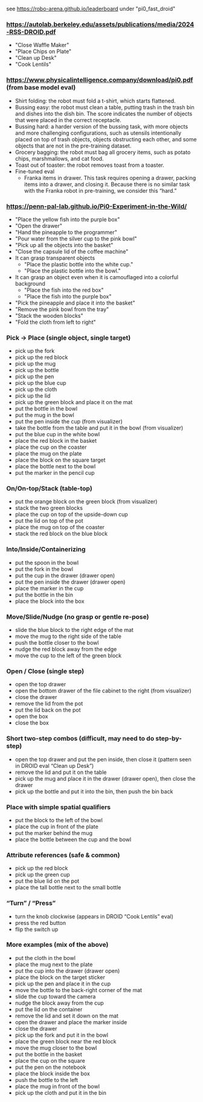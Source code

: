 see https://robo-arena.github.io/leaderboard under "pi0_fast_droid"

### https://autolab.berkeley.edu/assets/publications/media/2024-RSS-DROID.pdf
- "Close Waffle Maker"
- "Place Chips on Plate"
- "Clean up Desk"
- "Cook Lentils"
### https://www.physicalintelligence.company/download/pi0.pdf (from base model eval)
- Shirt folding: the robot must fold a t-shirt, which starts flattened.
- Bussing easy: the robot must clean a table, putting trash in the trash bin and dishes into the dish bin. The score indicates the number of objects that were placed in the correct receptacle.
- Bussing hard: a harder version of the bussing task, with more objects and more challenging configurations, such as utensils intentionally placed on top of trash objects, objects obstructing each other, and some objects that are not in the pre-training dataset.
- Grocery bagging: the robot must bag all grocery items, such as potato chips, marshmallows, and cat food.
- Toast out of toaster: the robot removes toast from a toaster.
- Fine-tuned eval
    - Franka items in drawer. This task requires opening a drawer, packing items into a drawer, and closing it. Because there is no similar task with the Franka robot in pre-training, we consider this “hard.”
### https://penn-pal-lab.github.io/Pi0-Experiment-in-the-Wild/
- "Place the yellow fish into the purple box"
- "Open the drawer"
- "Hand the pineapple to the programmer"
- "Pour water from the silver cup to the pink bowl"
- "Pick up all the objects into the basket"
- "Close the capsule lid of the coffee machine"
- It can grasp transparent objects
    - "Place the plastic bottle into the white cup."
    - "Place the plastic bottle into the bowl."
- It can grasp an object even when it is camouflaged into a colorful background
    - "Place the fish into the red box"
    - "Place the fish into the purple box"
- "Pick the pineapple and place it into the basket"
- "Remove the pink bowl from the tray"
- "Stack the wooden blocks"
- "Fold the cloth from left to right"
### Pick → Place (single object, single target)
- pick up the fork
- pick up the red block
- pick up the mug
- pick up the bottle
- pick up the pen
- pick up the blue cup
- pick up the cloth
- pick up the lid
- pick up the green block and place it on the mat
- put the bottle in the bowl
- put the mug in the bowl
- put the pen inside the cup (from visualizer)
- take the bottle from the table and put it in the bowl (from visualizer)
- put the blue cup in the white bowl
- place the red block in the basket
- place the cup on the coaster
- place the mug on the plate
- place the block on the square target
- place the bottle next to the bowl
- put the marker in the pencil cup
### On/On-top/Stack (table-top)
- put the orange block on the green block (from visualizer)
- stack the two green blocks
- place the cup on top of the upside-down cup
- put the lid on top of the pot
- place the mug on top of the coaster
- stack the red block on the blue block
### Into/Inside/Containerizing
- put the spoon in the bowl
- put the fork in the bowl
- put the cup in the drawer (drawer open)
- put the pen inside the drawer (drawer open)
- place the marker in the cup
- put the bottle in the bin
- place the block into the box
### Move/Slide/Nudge (no grasp or gentle re-pose)
- slide the blue block to the right edge of the mat
- move the mug to the right side of the table
- push the bottle closer to the bowl
- nudge the red block away from the edge
- move the cup to the left of the green block
### Open / Close (single step)
- open the top drawer
- open the bottom drawer of the file cabinet to the right (from visualizer)
- close the drawer
- remove the lid from the pot
- put the lid back on the pot
- open the box
- close the box
### Short two-step combos (difficult, may need to do step-by-step)
- open the top drawer and put the pen inside, then close it (pattern seen in DROID eval “Clean up Desk”)
- remove the lid and put it on the table
- pick up the mug and place it in the drawer (drawer open), then close the drawer
- pick up the bottle and put it into the bin, then push the bin back
### Place with simple spatial qualifiers
- put the block to the left of the bowl
- place the cup in front of the plate
- put the marker behind the mug
- place the bottle between the cup and the bowl
### Attribute references (safe & common)
- pick up the red block
- pick up the green cup
- put the blue lid on the pot
- place the tall bottle next to the small bottle
### “Turn” / “Press”
- turn the knob clockwise (appears in DROID “Cook Lentils” eval)
- press the red button
- flip the switch up
### More examples (mix of the above)
- put the cloth in the bowl
- place the mug next to the plate
- put the cup into the drawer (drawer open)
- place the block on the target sticker
- pick up the pen and place it in the cup
- move the bottle to the back-right corner of the mat
- slide the cup toward the camera
- nudge the block away from the cup
- put the lid on the container
- remove the lid and set it down on the mat
- open the drawer and place the marker inside
- close the drawer
- pick up the fork and put it in the bowl
- place the green block near the red block
- move the mug closer to the bowl
- put the bottle in the basket
- place the cup on the square
- put the pen on the notebook
- place the block inside the box
- push the bottle to the left
- place the mug in front of the bowl
- pick up the cloth and put it in the bin
